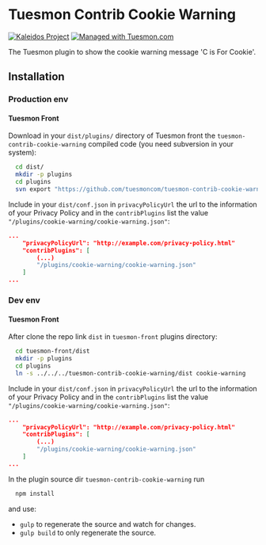 Tuesmon Contrib Cookie Warning
============================

[![Kaleidos Project](http://kaleidos.net/static/img/badge.png)](https://github.com/kaleidos "Kaleidos Project")
[![Managed with Tuesmon.com](https://img.shields.io/badge/managed%20with-TUESMON.io-709f14.svg)](https://manage.tuesmon.com/project/tuesmon/ "Managed with Tuesmon.com")

The Tuesmon plugin to show the cookie warning message 'C is For Cookie'.

Installation
------------
### Production env

#### Tuesmon Front

Download in your `dist/plugins/` directory of Tuesmon front the `tuesmon-contrib-cookie-warning` compiled code (you need subversion in your system):

```bash
  cd dist/
  mkdir -p plugins
  cd plugins
  svn export "https://github.com/tuesmoncom/tuesmon-contrib-cookie-warning/branches/stable/dist"  "cookie-warning"
```

Include in your `dist/conf.json` in `privacyPolicyUrl` the url to the information of your Privacy Policy and in the `contribPlugins` list the value `"/plugins/cookie-warning/cookie-warning.json"`:

```json
...
    "privacyPolicyUrl": "http://example.com/privacy-policy.html"
    "contribPlugins": [
        (...)
        "/plugins/cookie-warning/cookie-warning.json"
    ]
...
```

### Dev env

#### Tuesmon Front

After clone the repo link `dist` in `tuesmon-front` plugins directory:

```bash
  cd tuesmon-front/dist
  mkdir -p plugins
  cd plugins
  ln -s ../../../tuesmon-contrib-cookie-warning/dist cookie-warning
```

Include in your `dist/conf.json` in `privacyPolicyUrl` the url to the information of your Privacy Policy and in the `contribPlugins` list the value `"/plugins/cookie-warning/cookie-warning.json"`:

```json
...
    "privacyPolicyUrl": "http://example.com/privacy-policy.html"
    "contribPlugins": [
        (...)
        "/plugins/cookie-warning/cookie-warning.json"
    ]
...
```

In the plugin source dir `tuesmon-contrib-cookie-warning` run

```bash
  npm install
```
and use:

- `gulp` to regenerate the source and watch for changes.
- `gulp build` to only regenerate the source.

